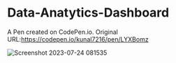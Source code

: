 # Data-Anatytics-Dashboard
A Pen created on CodePen.io. Original URL:https://codepen.io/kunal7216/pen/LYXBomz

![Screenshot 2023-07-24 081535](https://github.com/kunal7216/Data-Anatytics-Dashboard/assets/112888767/867b2be4-0c97-42b7-be1b-a478255ff202)
